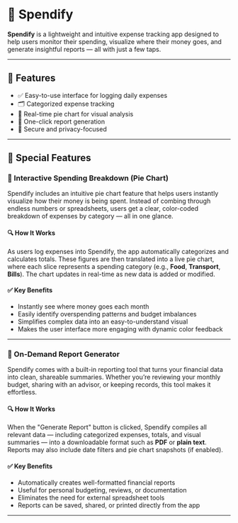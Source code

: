 # 💸 Spendify

**Spendify** is a lightweight and intuitive expense tracking app designed to help users monitor their spending, visualize where their money goes, and generate insightful reports — all with just a few taps.

---

## 🚀 Features

- ✅ Easy-to-use interface for logging daily expenses
- 🗂️ Categorized expense tracking
- 🥧 Real-time pie chart for visual analysis
- 📄 One-click report generation
- 🔐 Secure and privacy-focused

---

## 🌟 Special Features

### 🥧 Interactive Spending Breakdown (Pie Chart)

Spendify includes an intuitive pie chart feature that helps users instantly visualize how their money is being spent. Instead of combing through endless numbers or spreadsheets, users get a clear, color-coded breakdown of expenses by category — all in one glance.

#### 🔍 How It Works
As users log expenses into Spendify, the app automatically categorizes and calculates totals. These figures are then translated into a live pie chart, where each slice represents a spending category (e.g., **Food**, **Transport**, **Bills**). The chart updates in real-time as new data is added or modified.

#### ✅ Key Benefits
- Instantly see where money goes each month  
- Easily identify overspending patterns and budget imbalances  
- Simplifies complex data into an easy-to-understand visual  
- Makes the user interface more engaging with dynamic color feedback  

---

### 📄 On-Demand Report Generator

Spendify comes with a built-in reporting tool that turns your financial data into clean, shareable summaries. Whether you’re reviewing your monthly budget, sharing with an advisor, or keeping records, this tool makes it effortless.

#### 🔍 How It Works
When the "Generate Report" button is clicked, Spendify compiles all relevant data — including categorized expenses, totals, and visual summaries — into a downloadable format such as **PDF** or **plain text**. Reports may also include date filters and pie chart snapshots (if enabled).

#### ✅ Key Benefits
- Automatically creates well-formatted financial reports  
- Useful for personal budgeting, reviews, or documentation  
- Eliminates the need for external spreadsheet tools  
- Reports can be saved, shared, or printed directly from the app  

---

